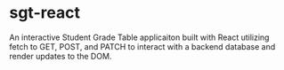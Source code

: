 # sgt-react
An interactive Student Grade Table applicaiton built with React utilizing fetch to GET, POST, and PATCH to interact with a backend database and render updates to the DOM.
